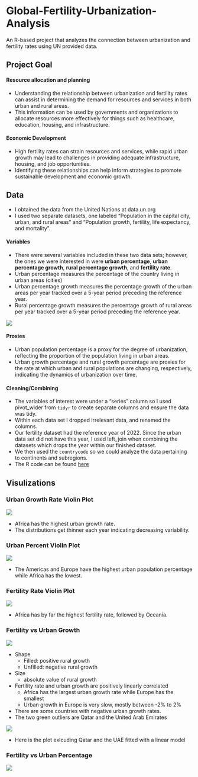 # Global-Fertility-Urbanization-Analysis
An R-based project that analyzes the connection between urbanization and fertility rates using UN provided data.

## Project Goal

#### Resource allocation and planning

- Understanding the relationship between urbanization and fertility rates can assist in determining the demand for resources and services in both urban and rural areas. 
- This information can be used by governments and organizations to allocate resources more effectively for things such as healthcare, education, housing, and infrastructure.

#### Economic Development 

- High fertility rates can strain resources and services, while rapid urban growth may lead to challenges in providing adequate infrastructure, housing, and job opportunities. 
- Identifying these relationships can help inform strategies to promote sustainable development and economic growth.

## Data

- I obtained the data from the United Nations at data.un.org
- I used two separate datasets, one labeled “Population in the capital city, urban, and rural areas” and “Population growth, fertility, life expectancy, and mortality”.

#### Variables 

- There were several variables included in these two data sets; however, the ones we were interested in were **urban percentage**, **urban percentage growth**, **rural percentage growth**, and **fertility rate**.
- Urban percentage measures the percentage of the country living in urban areas (cities)
- Urban percentage growth measures the percentage growth of the urban areas per year  tracked over a 5-year period preceding the reference year.
- Rural percentage growth measures the percentage growth of rural areas per year  tracked over a 5-year period preceding the reference year.

![](corrplot2.png)<!-- -->

#### Proxies

- Urban population percentage is a proxy for the degree of urbanization, reflecting the proportion of the population living in urban areas. 
- Urban growth percentage and rural growth percentage are proxies for the rate at which urban and rural populations are changing, respectively, indicating the dynamics of urbanization over time.

#### Cleaning/Combining

- The variables of interest were under a “series” column so I used pivot_wider from `tidyr` to create separate columns and ensure the data was tidy. 
- Within each data set I dropped irrelevant data, and renamed the columns.
- Our fertility dataset had the reference year of 2022. Since the urban data set did not have this year, I used left_join when combining the datasets which drops the year within our finished dataset.
- We then used the `countrycode` so we could analyze the data pertaining to continents and subregions.
- The R code can be found [here](./cleaning_combining.R)  

## Visulizations

### Urban Growth Rate Violin Plot

![](u_rate_box.png)<!-- -->

- Africa has the highest urban growth rate.
- The distributions get thinner each year indicating decreasing variability.

### Urban Percent Violin Plot

![](u_percent_box.png)<!-- -->

- The Americas and Europe have the highest urban population percentage while Africa has the lowest.

### Fertility Rate Violin Plot

![](f_box.png)<!-- -->

- Africa has by far the highest fertility rate, followed by Oceania.

### Fertility vs Urban Growth 

![](fu_rate.png)<!-- -->

- Shape
  - Filled: positive rural growth
  - Unfilled: negative rural growth
- Size
  - absolute value of rural growth
- Fertility rate and urban growth are positively linearly correlated
  - Africa has the largest urban growth rate while Europe has the smallest
  - Urban growth in Europe is very slow, mostly between -2% to 2%
- There are some countries with negative urban growth rates.
- The two green outliers are Qatar and the United Arab Emirates

![](fu_growth_line.png)<!-- -->

- Here is the plot exlcuding Qatar and the UAE fitted with a linear model

### Fertility vs Urban Percentage 

![](fu_percent.png)<!-- -->

